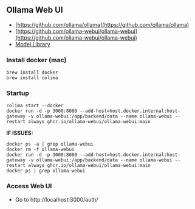 
## Ollama Web UI

- [https://github.com/ollama/ollama](https://github.com/ollama/ollama)
- [https://github.com/ollama-webui/ollama-webui](https://github.com/ollama-webui/ollama-webui)
- [Model Library](https://ollama.ai/library)

### Install docker (mac)
```
brew install docker
brew install colima
```

### Startup

```
colima start --docker
docker run -d -p 3000:8080 --add-host=host.docker.internal:host-gateway -v ollama-webui:/app/backend/data --name ollama-webui --restart always ghcr.io/ollama-webui/ollama-webui:main
```

**IF ISSUES:**
```
docker ps -a | grep ollama-webui
docker rm -f ollama-webui
docker run -d -p 3000:8080 --add-host=host.docker.internal:host-gateway -v ollama-webui:/app/backend/data --name ollama-webui --restart always ghcr.io/ollama-webui/ollama-webui:main
docker ps | grep ollama-webui
```

### Access Web UI

- Go to http://localhost:3000/auth/ 

